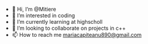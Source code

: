 - 👋 Hi, I’m @Mitiere
- 👀 I’m interested in coding 
- 🌱 I’m currently learning at highscholl
- 💞️ I’m looking to collaborate on projects in c++
- 📫 How to reach me mariacapiteanu890@gmail.com

<!---
Mitiere/Mitiere is a ✨ special ✨ repository because its `README.md` (this file) appears on your GitHub profile.
You can click the Preview link to take a look at your changes.
--->
